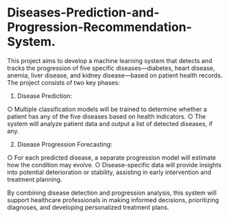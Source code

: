 # Diseases-Prediction-and-Progression-Recommendation-System.
This project aims to develop a machine learning system that detects and tracks the 
progression of five specific diseases—diabetes, heart disease, anemia, liver 
disease, and kidney disease—based on patient health records. 
The project consists of two key phases: 

1. Disease Prediction:

○ Multiple classification models will be trained to determine whether a patient has any of the five diseases based on health indicators. 
○ The system will analyze patient data and output a list of detected diseases, if any. 

2. Disease Progression Forecasting:

○ For each predicted disease, a separate progression model will estimate how the condition may evolve. 
○ Disease-specific data will provide insights into potential deterioration or stability, assisting in early intervention and treatment planning.

By combining disease detection and progression analysis, this system will support healthcare professionals in making informed decisions, prioritizing diagnoses, and developing personalized treatment plans.
